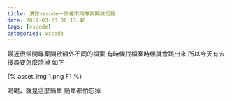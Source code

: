 ```yaml
---
title: 清除vscode一個檔不同專案開啟記錄
date: 2019-03-23 00:13:46
tags: [vscode]
categories: vscode
---
```


最近很常開專案開啟額外不同的檔案
有時候找檔案時候就會跳出來
所以今天有去搜尋要怎麼清掉
如下

<!--more-->

{% asset_img 1.png F1 %}

喝喝，就是這麼簡單
簡單都怕忘掉
